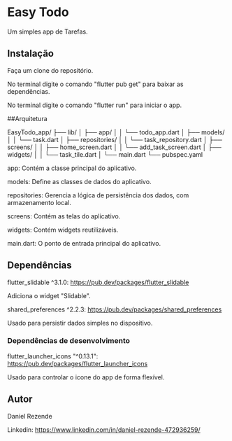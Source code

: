 # Easy Todo

Um simples app de Tarefas.

## Instalação

Faça um clone do repositório.

No terminal digite o comando "flutter pub get" para baixar as dependências.

No terminal digite o comando "flutter run" para iniciar o app.

##Arquitetura

EasyTodo_app/
├── lib/
│   ├── app/
│   │   └── todo_app.dart
│   ├── models/
│   │   └── task.dart
│   ├── repositories/
│   │   └── task_repository.dart
│   ├── screens/
│   │   ├── home_screen.dart
│   │   └── add_task_screen.dart
│   ├── widgets/
│   │   └── task_tile.dart
│   └── main.dart
└── pubspec.yaml

app: Contém a classe principal do aplicativo.

models: Define as classes de dados do aplicativo.

repositories: Gerencia a lógica de persistência dos dados, com armazenamento local.

screens: Contém as telas do aplicativo.

widgets: Contém widgets reutilizáveis.

main.dart: O ponto de entrada principal do aplicativo.

## Dependências 

flutter_slidable ^3.1.0: https://pub.dev/packages/flutter_slidable

Adiciona o widget "Slidable". 

shared_preferences ^2.2.3: https://pub.dev/packages/shared_preferences

Usado para persistir dados simples no dispositivo.

### Dependências de desenvolvimento

flutter_launcher_icons "^0.13.1": https://pub.dev/packages/flutter_launcher_icons

Usado para controlar o icone do app de forma flexível.

## Autor

Daniel Rezende

Linkedin: https://www.linkedin.com/in/daniel-rezende-472936259/

